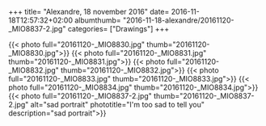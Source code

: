 +++
title= "Alexandre, 18 november 2016"
date= 2016-11-18T12:57:32+02:00
albumthumb= "2016-11-18-alexandre/20161120-_MIO8837-2.jpg"
categories= ["Drawings"]
+++

{{< photo full="20161120-_MIO8830.jpg" thumb="20161120-_MIO8830.jpg">}}
{{< photo full="20161120-_MIO8831.jpg" thumb="20161120-_MIO8831.jpg">}}
{{< photo full="20161120-_MIO8832.jpg" thumb="20161120-_MIO8832.jpg">}}
{{< photo full="20161120-_MIO8833.jpg" thumb="20161120-_MIO8833.jpg">}}
{{< photo full="20161120-_MIO8834.jpg" thumb="20161120-_MIO8834.jpg">}}
{{< photo full="20161120-_MIO8837-2.jpg" thumb="20161120-_MIO8837-2.jpg" alt="sad portrait" phototitle="I'm too sad to tell you" description="sad portrait">}}